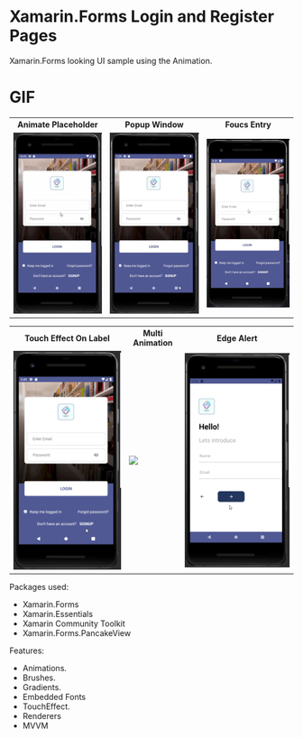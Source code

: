 # Xamarin.Forms Login and Register Pages
Xamarin.Forms looking UI sample using the Animation.

# GIF
<html>
  <table style="width:100%">
    <tr>
      <th>Animate Placeholder</th>
      <th>Popup Window</th> 
      <th>Foucs Entry</th>
    </tr>
    <tr>
      <td><img id="AnimatePlaceholder" src="https://github.com/Mohamadfawzy/LoginRegisterPages/blob/main/Screenshots/Gif/AnimatePlaceholder.gif?raw=true"></td>
      <td><img id="PopupWindow" src="https://github.com/Mohamadfawzy/LoginRegisterPages/blob/main/Screenshots/Gif/PopupWindow.gif?raw=true"> </td>
      <td><img id="FoucsEntry" src="https://github.com/Mohamadfawzy/LoginRegisterPages/blob/main/Screenshots/Gif/FoucsEntry.gif?raw=true"> </td>
    </tr>
  </table>
</html>

<html>
  <table style="width:100%">
    <tr>
      <th>Touch Effect On Label</th>
      <th>Multi Animation</th>
      <th>Edge Alert</th>
    </tr>
    <tr>
      <td><img id="TouchEffectOnEntry" src="https://github.com/Mohamadfawzy/LoginRegisterPages/blob/main/Screenshots/Gif/TouchEffectOnEntry.gif?raw=true"> </td>
      <td><img id="MultiAnimation" src="https://github.com/Mohamadfawzy/LoginRegisterPages/blob/main/Screenshots/Gif/MultiAnimation.gif?raw=true"> </td>
      <td><img id="EdgeAlert" src="https://github.com/Mohamadfawzy/LoginRegisterPages/blob/main/Screenshots/Gif/EdgeAlert.gif?raw=true"> </td>
    </tr>
  </table>
</html>
Packages used:

* Xamarin.Forms
* Xamarin.Essentials
* Xamarin Community Toolkit 
* Xamarin.Forms.PancakeView

Features:

* Animations.
* Brushes.
* Gradients.
* Embedded Fonts
* TouchEffect.
* Renderers
* MVVM
